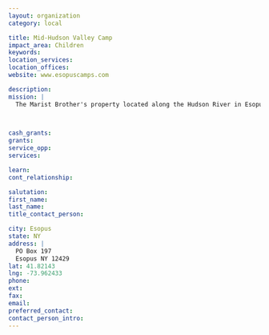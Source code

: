 ```yaml
---
layout: organization
category: local

title: Mid-Hudson Valley Camp
impact_area: Children
keywords: 
location_services: 
location_offices: 
website: www.esopuscamps.com

description: 
mission: |
  The Marist Brother's property located along the Hudson River in Esopus, New York comes alive each week when a group of children comes for a unique, fun-filled camp experience. The Mid Hudson Valley camp serves the following populations: children and adults with developmental disabilities, children who are deaf, children living with cancer, children living with HIV, and inner city children from New York City.	

  

cash_grants: 
grants: 
service_opp: 
services: 

learn: 
cont_relationship: 

salutation: 
first_name: 
last_name: 
title_contact_person: 

city: Esopus
state: NY
address: |
  PO Box 197  
  Esopus NY 12429
lat: 41.82143
lng: -73.962433
phone: 
ext: 
fax: 
email: 
preferred_contact: 
contact_person_intro: 
---
```

